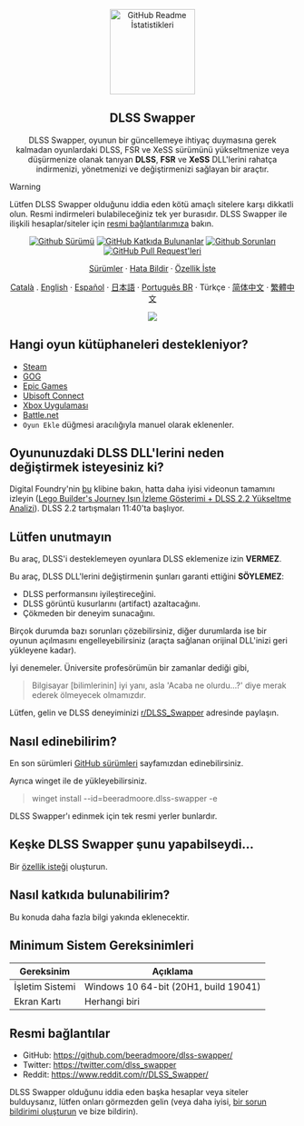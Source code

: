 <p align="center">
 <img width="150px" src="https://beeradmoore.github.io/dlss-swapper/logo_250.png" align="center" alt="GitHub Readme İstatistikleri" />
 <h2 align="center">DLSS Swapper
</h2>
 <p align="center">DLSS Swapper, oyunun bir güncellemeye ihtiyaç duymasına gerek kalmadan oyunlardaki DLSS, FSR ve XeSS sürümünü yükseltmenize veya düşürmenize olanak tanıyan <strong>DLSS</strong>, <strong>FSR</strong> ve <strong>XeSS</strong> DLL'lerini rahatça indirmenizi, yönetmenizi ve değiştirmenizi sağlayan bir araçtır.</p>
</p>

> [!WARNING]
> Lütfen DLSS Swapper olduğunu iddia eden kötü amaçlı sitelere karşı dikkatli olun. Resmi indirmeleri bulabileceğiniz tek yer burasıdır. DLSS Swapper ile ilişkili hesaplar/siteler için [resmi bağlantılarımıza](#resmi-bağlantılar) bakın.

<p align="center">
    <a href="https://github.com/beeradmoore/dlss-swapper/releases"><img alt="Github Sürümü" src="https://img.shields.io/github/v/release/beeradmoore/dlss-swapper" /></a>
    <a href="https://github.com/beeradmoore/dlss-swapper/graphs/contributors"><img alt="GitHub Katkıda Bulunanlar" src="https://img.shields.io/github/contributors/beeradmoore/dlss-swapper" /></a>
    <a href="https://github.com/beeradmoore/dlss-swapper/issues"><img alt="Github Sorunları" src="https://img.shields.io/github/issues/beeradmoore/dlss-swapper?color=0088ff" /></a>
    <a href="https://github.com/beeradmoore/dlss-swapper/pulls"><img alt="GitHub Pull Request'leri" src="https://img.shields.io/github/issues-pr/beeradmoore/dlss-swapper?color=0088ff" /></a>
</p>

<p align="center">
    <a href="https://github.com/beeradmoore/dlss-swapper/releases">Sürümler</a>
    ·
    <a href="https://github.com/beeradmoore/dlss-swapper/issues/new?template=bug_report.yml">Hata Bildir</a>
    ·
    <a href="https://github.com/beeradmoore/dlss-swapper/issues/new?template=feature_request.yml">Özellik İste</a>
</p>

<p align="center">
    <a href="./readmes/readme_ca.md">Català</a>
    .
    <a href="../README.md">English</a>    
    ·
    <a href="./readme_es.md">Español</a>
    ·
    <a href="./readme_ja-JP.md">日本語</a>    
    ·
    <a href="./readme_pt-BR.md">Português BR</a>
    ·
    Türkçe
    ·
    <a href="./readme_zh-Hans.md">简体中文</a>
    ·
    <a href="./readme_zh-TW.md">繁體中文</a>
</p>

<p align="center">
    <img src="https://beeradmoore.github.io/dlss-swapper/images/usage/usage_4.gif" />
</p>

## Hangi oyun kütüphaneleri destekleniyor?

- [Steam](https://store.steampowered.com/)
- [GOG](https://www.gog.com/en/)
- [Epic Games](https://store.epicgames.com/)
- [Ubisoft Connect](https://www.ubisoft.com/)
- [Xbox Uygulaması](https://www.xbox.com/)
- [Battle.net](https://shop.battle.net/)
- `Oyun Ekle` düğmesi aracılığıyla manuel olarak eklenenler.

## Oyununuzdaki DLSS DLL'lerini neden değiştirmek isteyesiniz ki?

Digital Foundry'nin [bu](https://youtube.com/clip/UgzYyeox3s7jFJZAvYF4AaABCQ) klibine bakın, hatta daha iyisi videonun tamamını izleyin ([Lego Builder's Journey Işın İzleme Gösterimi + DLSS 2.2 Yükseltme Analizi](https://www.youtube.com/watch?v=dtbqJXb1UDw)). DLSS 2.2 tartışmaları 11:40'ta başlıyor.

## Lütfen unutmayın

Bu araç, DLSS'i desteklemeyen oyunlara DLSS eklemenize izin **VERMEZ**.

Bu araç, DLSS DLL'lerini değiştirmenin şunları garanti ettiğini **SÖYLEMEZ**:

- DLSS performansını iyileştireceğini.
- DLSS görüntü kusurlarını (artifact) azaltacağını.
- Çökmeden bir deneyim sunacağını.

Birçok durumda bazı sorunları çözebilirsiniz, diğer durumlarda ise bir oyunun açılmasını engelleyebilirsiniz (araçta sağlanan orijinal DLL'inizi geri yükleyene kadar).

İyi denemeler. Üniversite profesörümün bir zamanlar dediği gibi,

> Bilgisayar [bilimlerinin] iyi yanı, asla 'Acaba ne olurdu...?' diye merak ederek ölmeyecek olmamızdır.

Lütfen, gelin ve DLSS deneyiminizi [r/DLSS_Swapper](https://www.reddit.com/r/DLSS_Swapper/) adresinde paylaşın.

## Nasıl edinebilirim?

En son sürümleri [GitHub sürümleri](https://github.com/beeradmoore/dlss-swapper/releases) sayfamızdan edinebilirsiniz.

Ayrıca winget ile de yükleyebilirsiniz.

> winget install --id=beeradmoore.dlss-swapper -e

DLSS Swapper'ı edinmek için tek resmi yerler bunlardır.

## Keşke DLSS Swapper şunu yapabilseydi...

Bir [özellik isteği](https://github.com/beeradmoore/dlss-swapper/issues/new?template=feature_request.yml) oluşturun.

## Nasıl katkıda bulunabilirim?

Bu konuda daha fazla bilgi yakında eklenecektir.

## Minimum Sistem Gereksinimleri

| Gereksinim      | Açıklama                              |
| --------------- | ------------------------------------- |
| İşletim Sistemi | Windows 10 64-bit (20H1, build 19041) |
| Ekran Kartı     | Herhangi biri                         |

## Resmi bağlantılar

- GitHub: https://github.com/beeradmoore/dlss-swapper/
- Twitter: https://twitter.com/dlss_swapper
- Reddit: https://www.reddit.com/r/DLSS_Swapper/

DLSS Swapper olduğunu iddia eden başka hesaplar veya siteler bulduysanız, lütfen onları görmezden gelin (veya daha iyisi, [bir sorun bildirimi oluşturun](https://github.com/beeradmoore/dlss-swapper/issues/new?template=other_issue.yml) ve bize bildirin).
